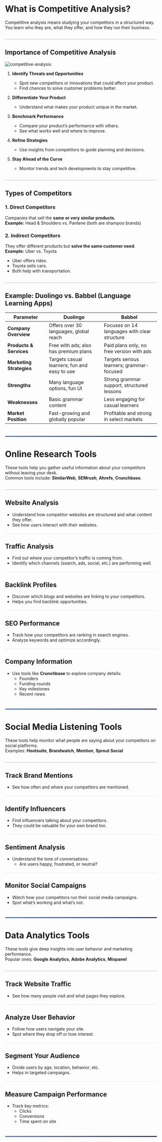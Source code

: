 <style>
  hr.section-break {
    border: none;
    height: 3px;
    background: linear-gradient(to right, #4b6cb7, #182848);
    margin: 40px 0;
    border-radius: 2px;
  }

  hr.topic-divider {
    border: none;
    height: 1.5px;
    background-color: #888;
    margin: 30px 0;
    opacity: 0.6;
  }

  hr.soft-line {
    border: none;
    height: 1px;
    background-color: #ccc;
    margin: 20px 0;
    opacity: 0.5;
  }
</style>

# What is Competitive Analysis?

Competitive analysis means studying your competitors in a structured way.  
You learn who they are, what they offer, and how they run their business.

<hr class="topic-divider">

## Importance of Competitive Analysis

![competitive-analysis](Images/comp-analysis.png)

1. **Identify Threats and Opportunities**  
   - Spot new competitors or innovations that could affect your product.  
   - Find chances to solve customer problems better.

2. **Differentiate Your Product**  
   - Understand what makes your product unique in the market.

3. **Benchmark Performance**  
   - Compare your product’s performance with others.  
   - See what works well and where to improve.

4. **Refine Strategies**  
   - Use insights from competitors to guide planning and decisions.

5. **Stay Ahead of the Curve**  
   - Monitor trends and tech developments to stay competitive.

<hr class="topic-divider">

## Types of Competitors

### 1. Direct Competitors  
Companies that sell the **same or very similar products**.  
**Example:** Head & Shoulders vs. Pantene (both are shampoo brands)

### 2. Indirect Competitors  
They offer different products but **solve the same customer need**.  
**Example:** Uber vs. Toyota  
- Uber offers rides.  
- Toyota sells cars.  
- Both help with transportation.

<hr class="topic-divider">

## Example: Duolingo vs. Babbel (Language Learning Apps)

| **Parameter**             | **Duolingo**                                 | **Babbel**                                     |
|--------------------------|----------------------------------------------|------------------------------------------------|
| **Company Overview**      | Offers over 30 languages, global reach       | Focuses on 14 languages with clear structure   |
| **Products & Services**   | Free with ads; also has premium plans        | Paid plans only, no free version with ads      |
| **Marketing Strategies**  | Targets casual learners; fun and easy to use | Targets serious learners; grammar-focused      |
| **Strengths**             | Many language options, fun UI                | Strong grammar support, structured lessons     |
| **Weaknesses**            | Basic grammar content                        | Less engaging for casual learners              |
| **Market Position**       | Fast-growing and globally popular            | Profitable and strong in select markets        |

<hr class="section-break">

# Online Research Tools

These tools help you gather useful information about your competitors without leaving your desk.  
Common tools include: **SimilarWeb**, **SEMrush**, **Ahrefs**, **Crunchbase**.

<hr class="topic-divider">

## Website Analysis

- Understand how competitor websites are structured and what content they offer.  
- See how users interact with their websites.

<hr class="soft-line">

## Traffic Analysis

- Find out where your competitor’s traffic is coming from.  
- Identify which channels (search, ads, social, etc.) are performing well.

<hr class="soft-line">

## Backlink Profiles

- Discover which blogs and websites are linking to your competitors.  
- Helps you find backlink opportunities.

<hr class="soft-line">

## SEO Performance

- Track how your competitors are ranking in search engines.  
- Analyze keywords and optimize accordingly.

<hr class="soft-line">

## Company Information

- Use tools like **Crunchbase** to explore company details:  
  - Founders  
  - Funding rounds  
  - Key milestones  
  - Recent news

<hr class="section-break">

# Social Media Listening Tools

These tools help monitor what people are saying about your competitors on social platforms.  
Examples: **Hootsuite**, **Brandwatch**, **Mention**, **Sprout Social**

<hr class="topic-divider">

## Track Brand Mentions

- See how often and where your competitors are mentioned.

<hr class="soft-line">

## Identify Influencers

- Find influencers talking about your competitors.  
- They could be valuable for your own brand too.

<hr class="soft-line">

## Sentiment Analysis

- Understand the tone of conversations:  
  - Are users happy, frustrated, or neutral?

<hr class="soft-line">

## Monitor Social Campaigns

- Watch how your competitors run their social media campaigns.  
- Spot what’s working and what’s not.

<hr class="section-break">

# Data Analytics Tools

These tools give deep insights into user behavior and marketing performance.  
Popular ones: **Google Analytics**, **Adobe Analytics**, **Mixpanel**

<hr class="topic-divider">

## Track Website Traffic

- See how many people visit and what pages they explore.

<hr class="soft-line">

## Analyze User Behavior

- Follow how users navigate your site.  
- Spot where they drop off or lose interest.

<hr class="soft-line">

## Segment Your Audience

- Divide users by age, location, behavior, etc.  
- Helps in targeted campaigns.

<hr class="soft-line">

## Measure Campaign Performance

- Track key metrics:  
  - Clicks  
  - Conversions  
  - Time spent on site

<hr class="section-break">
